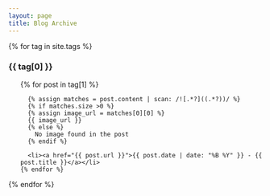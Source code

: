 ```yaml
---
layout: page
title: Blog Archive
---
```


{% for tag in site.tags %}
  <h3>{{ tag[0] }}</h3>
  <ul>
    {% for post in tag[1] %}
   
      {% assign matches = post.content | scan: /![.*?]((.*?))/ %}
      {% if matches.size >0 %}
      {% assign image_url = matches[0][0] %}
      {{ image_url }}
      {% else %}
        No image found in the post
      {% endif %}

      <li><a href="{{ post.url }}">{{ post.date | date: "%B %Y" }} - {{ post.title }}</a></li>
    {% endfor %}
  </ul>
{% endfor %}